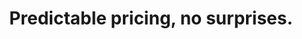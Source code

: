 ---
pricing: true
topsubtitle: pricing.
title: Predictable pricing, no surprises.
tagline: start building for free, collaborate with a team.

cards:
    - package: Free
      price: $0/month
      badge: Important
      tagline: Perfect for passion projects and simple websitescvbd
      features:
                -  Upto 500MB database and 1 GB file storage
                -  Upto 500MB database and 1 GB file storage
      footertagline: Free projects are paused after 1 week of inactivity
      buttonText: Get started
      link: /guide/
    - package: Pro
      price: $30/month
      badge: pro
      tagline: Perfect for passion projects and simple websites
      features:
                - Upto 500MB database and 1 GB file storage
                - Upto 500MB database and 1 GB file storage
                - Upto 500MB database and 1 GB file storage
                - Upto 500MB database and 1 GB file storage
                - Upto 500MB database and 1 GB file storage
                - Upto 500MB database and 1 GB file storage
      footertagline: Free projects are paused after 1 week of inactivity
      buttonText: Get started
      link: /guide/
    - package: Enterprise
      price: Contact Us
      badge: Important
      tagline: Perfect for passion projects and simple websites
      features:
                - Upto 500MB database and 1 GB file storage
                - Upto 500MB database and 1 GB file storage
                - Upto 500MB database and 1 GB file storage
                - Upto 500MB database and 1 GB file storage
                - Upto 500MB database and 1 GB file storage
                - Upto 500MB database and 1 GB file storage
      footertagline: Free projects are paused after 1 week of inactivity
      buttonText: Contact Us
      link: /guide/
---
